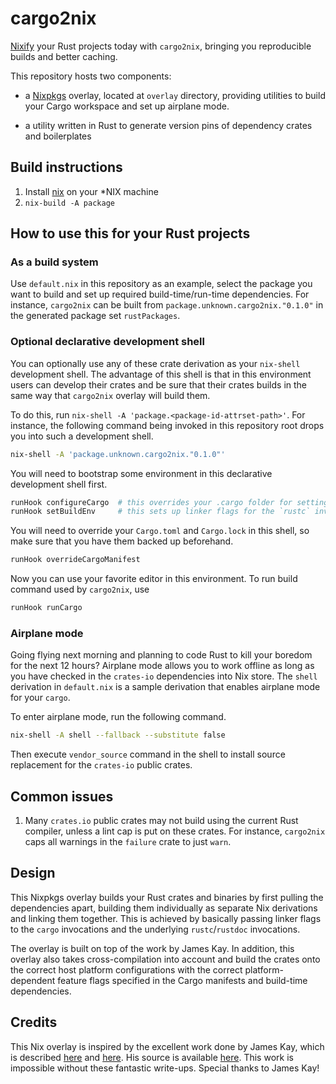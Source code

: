 # cargo2nix

[Nixify](https://nixos.org/nix) your Rust projects today with `cargo2nix`,
bringing you reproducible builds and better caching.

This repository hosts two components:

- a [Nixpkgs](https://github.com/NixOS/nixpkgs) overlay, located at `overlay`
  directory, providing utilities to build your Cargo workspace and set up
  airplane mode.
  
- a utility written in Rust to generate version pins of dependency crates
  and boilerplates


## Build instructions

1. Install [nix](https://nixos.org/nix) on your *NIX machine
1. `nix-build -A package`

## How to use this for your Rust projects

### As a build system

Use `default.nix` in this repository as an example, select the package you
want to build and set up required build-time/run-time dependencies.
For instance, `cargo2nix` can be built from `package.unknown.cargo2nix."0.1.0"`
in the generated package set `rustPackages`.

### Optional declarative development shell

You can optionally use any of these crate derivation as your `nix-shell` development shell.
The advantage of this shell is that in this environment users can develop their crates and
be sure that their crates builds in the same way that `cargo2nix` overlay will build them.

To do this, run `nix-shell -A 'package.<package-id-attrset-path>'`.
For instance, the following command being invoked in this repository root drops you
into such a development shell.
```bash
nix-shell -A 'package.unknown.cargo2nix."0.1.0"'
```
You will need to bootstrap some environment in this declarative development shell first.
```bash
runHook configureCargo  # this overrides your .cargo folder for setting cross-compilers, for example
runHook setBuildEnv     # this sets up linker flags for the `rustc` invocations
```
You will need to override your `Cargo.toml` and `Cargo.lock` in this shell,
so make sure that you have them backed up beforehand.
```bash
runHook overrideCargoManifest
```
Now you can use your favorite editor in this environment.
To run build command used by `cargo2nix`, use
```bash
runHook runCargo
```

### Airplane mode

Going flying next morning and planning to code Rust to kill your boredom for the next 12 hours?
Airplane mode allows you to work offline as long as you have checked in the `crates-io`
dependencies into Nix store.
The `shell` derivation in `default.nix` is a sample derivation that enables airplane mode for
your `cargo`.

To enter airplane mode, run the following command.
```bash
nix-shell -A shell --fallback --substitute false
```
Then execute `vendor_source` command in the shell to install source replacement for the `crates-io`
public crates.

## Common issues

1. Many `crates.io` public crates may not build using the current Rust compiler,
   unless a lint cap is put on these crates.
   For instance, `cargo2nix` caps all warnings in the `failure` crate to just
   `warn`.
   
## Design

This Nixpkgs overlay builds your Rust crates and binaries by first pulling the
dependencies apart, building them individually as separate Nix derivations and
linking them together.
This is achieved by basically passing linker flags to the `cargo` invocations
and the underlying `rustc`/`rustdoc` invocations.

The overlay is built on top of the work by James Kay.
In addition, this overlay also takes cross-compilation into account and build
the crates onto the correct host platform configurations with the correct
platform-dependent feature flags specified in the Cargo manifests
and build-time dependencies.

## Credits

This Nix overlay is inspired by the excellent work done by James Kay, which
is described
[here](https://www.hadean.com/blog/managing-rust-dependencies-with-nix-part-i)
and
[here](https://www.hadean.com/blog/managing-rust-dependencies-with-nix-part-ii).
His source is available [here](https://github.com/Twey/mkRustCrate).
This work is impossible without these fantastic write-ups.
Special thanks to James Kay!
